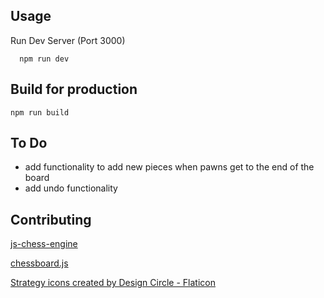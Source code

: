 ## Usage

Run Dev Server (Port 3000)

```
  npm run dev
```

## Build for production

```
npm run build
```


## To Do

- add functionality to add new pieces when pawns get to the end of the board
- add undo functionality


## Contributing
<a href="https://github.com/josefjadrny/js-chess-engine" title="strategy icons">js-chess-engine</a>


<a href="https://chessboardjs.com/" title="strategy icons">chessboard.js</a>


<a href="https://www.flaticon.com/free-icons/strategy" title="strategy icons">Strategy icons created by Design Circle - Flaticon</a>
